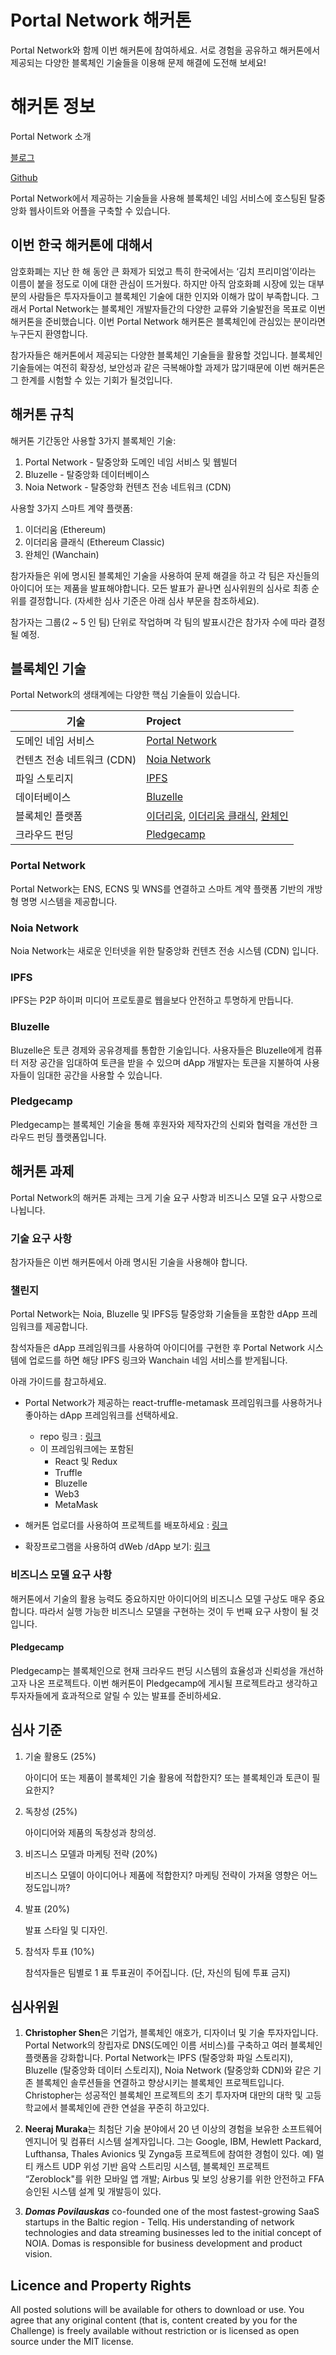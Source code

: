 
# Portal Network 해커톤

Portal Network와 함께 이번 해커톤에 참여하세요. 서로 경험을 공유하고 해커톤에서 제공되는 다양한 블록체인 기술들을 이용해 문제 해결에 도전해 보세요!

# 해커톤 정보
Portal Network 소개

[블로그](https://medium.com/portalnetworkofficial)

[Github](https://github.com/PortalNetwork)

Portal Network에서 제공하는 기술들을 사용해 블록체인 네임 서비스에 호스팅된 탈중앙화 웹사이트와 어플을 구축할 수 있습니다.

## 이번 한국 해커톤에 대해서
암호화폐는 지난 한 해 동안 큰 화제가 되었고 특히 한국에서는 ‘김치 프리미엄’이라는 이름이 붙을 정도로 이에 대한 관심이 뜨거웠다. 하지만 아직 암호화폐 시장에 있는 대부분의 사람들은 투자자들이고 블록체인 기술에 대한 인지와 이해가 많이 부족합니다. 그래서 Portal Network는 블록체인 개발자들간의 다양한 교류와 기술발전을 목표로 이번 해커톤을 준비했습니다. 이번 Portal Network 해커톤은 블록체인에 관심있는 분이라면 누구든지 환영합니다.

참가자들은 해커톤에서 제공되는 다양한 블록체인 기술들을 활용할 것입니다. 블록체인 기술들에는 여전히 확장성, 보안성과 같은 극복해야할 과제가 많기때문에 이번 해커톤은 그 한계를 시험할 수 있는 기회가 될것입니다.

## 해커톤 규칙
해커톤 기간동안 사용할 3가지 블록체인 기술:
1. Portal Network - 탈중앙화 도메인 네임 서비스 및 웹빌더
2. Bluzelle - 탈중앙화 데이터베이스
3. Noia Network - 탈중앙화 컨텐츠 전송 네트워크 (CDN)

사용할 3가지 스마트 계약 플랫폼:
1. 이더리움 (Ethereum)
2. 이더리움 클래식 (Ethereum Classic)
3. 완체인 (Wanchain)

참가자들은 위에 명시된 블록체인 기술을 사용하여 문제 해결을 하고 각 팀은 자신들의 아이디어 또는 제품을 발표해야합니다. 모든 발표가 끝나면 심사위원의 심사로 최종 순위를 결정합니다. (자세한 심사 기준은 아래 심사 부문을 참조하세요).

참가자는 그룹(2 ~ 5 인 팀) 단위로 작업하며 각 팀의 발표시간은 참가자 수에 따라 결정될 예정.

## 블록체인 기술
Portal Network의 생태계에는 다양한 핵심 기술들이 있습니다.

기술                      | Project
-------------------------|:-------------------------------------
도메인 네임 서비스           | [Portal Network](https://www.portal.network/)
컨텐츠 전송 네트워크 (CDN)    | [Noia Network](http://noia.network/)
파일 스토리지               | [IPFS](https://ipfs.io/)
데이터베이스                | [Bluzelle](https://bluzelle.com/)
블록체인 플랫폼              | [이더리움](https://ethereum.org/), [이더리움 클래식](https://ethereumclassic.org/), [완체인](https://wanchain.org/)
크라우드 펀딩               | [Pledgecamp](https://pledgecamp.com/)

### Portal Network
Portal Network는 ENS, ECNS 및 WNS를 연결하고 스마트 계약 플랫폼 기반의 개방형 명명 시스템을 제공합니다.

### Noia Network
Noia Network는 새로운 인터넷을 위한 탈중앙화 컨텐츠 전송 시스템 (CDN) 입니다.

### IPFS
IPFS는 P2P 하이퍼 미디어 프로토콜로 웹을보다 안전하고 투명하게 만듭니다.

### Bluzelle
Bluzelle은 토큰 경제와 공유경제를 통합한 기술입니다. 사용자들은 Bluzelle에게 컴퓨터 저장 공간을 임대하여 토큰을 받을 수 있으며 dApp 개발자는 토큰을 지불하여 사용자들이 임대한 공간을 사용할 수 있습니다.

### Pledgecamp
Pledgecamp는 블록체인 기술을 통해 후원자와 제작자간의 신뢰와 협력을 개선한 크라우드 펀딩 플랫폼입니다.

## 해커톤 과제
Portal Network의 해커톤 과제는 크게 기술 요구 사항과 비즈니스 모델 요구 사항으로 나뉩니다.

### 기술 요구 사항
참가자들은 이번 해커톤에서 아래 명시된 기술을 사용해야 합니다.

### 챌린지
Portal Network는 Noia, Bluzelle 및 IPFS등 탈중앙화 기술들을 포함한 dApp 프레임워크를 제공합니다.

참석자들은 dApp 프레임워크를 사용하여 아이디어를 구현한 후 Portal Network 시스템에 업로드를 하면 해당 IPFS 링크와 Wanchain 네임 서비스를 받게됩니다.

아래 가이드를 참고하세요.
- Portal Network가 제공하는 react-truffle-metamask 프레임워크를 사용하거나 좋아하는 dApp 프레임워크를 선택하세요.
    - repo 링크 : [링크](https://github.com/PortalNetwork/react-truffle-metamask)
    - 이 프레임워크에는 포함된 
        - React 및 Redux
        - Truffle
        - Bluzelle
        - Web3
        - MetaMask

- 해커톤 업로더를 사용하여 프로젝트를 배포하세요 : [링크](http://h2.portal.network)
- 확장프로그램을 사용하여 dWeb /dApp 보기: [링크](https://chrome.google.com/webstore/detail/portal-network/apcnffelpkinnpoapmokieojaffmcpmf?utm_source=chrome-ntp-icon)

### 비즈니스 모델 요구 사항
해커톤에서 기술의 활용 능력도 중요하지만 아이디어의 비즈니스 모델 구상도 매우 중요합니다. 따라서 실행 가능한 비즈니스 모델을 구현하는 것이 두 번째 요구 사항이 될 것입니다.

#### Pledgecamp
Pledgecamp는 블록체인으로 현재 크라우드 펀딩 시스템의 효율성과 신뢰성을 개선하고자 나온 프로젝트다. 이번 해커톤이 Pledgecamp에 게시될 프로젝트라고 생각하고 투자자들에게 효과적으로 알릴 수 있는 발표를 준비하세요.

## 심사 기준
1. 기술 활용도 (25%)

    아이디어 또는 제품이 블록체인 기술 활용에 적합한지? 또는 블록체인과 토큰이 필요한지?

2. 독창성 (25%)

    아이디어와 제품의 독창성과 창의성.

3. 비즈니스 모델과 마케팅 전략 (20%)

    비즈니스 모델이 아이디어나 제품에 적합한지? 마케팅 전략이 가져올 영향은 어느정도입니까?

4. 발표 (20%)

	발표 스타일 및 디자인.

5. 참석자 투표 (10%)

	참석자들은 팀별로 1 표 투표권이 주어집니다. (단, 자신의 팀에 투표 금지)

## 심사위원
1. **Christopher Shen**은 기업가, 블록체인 애호가, 디자이너 및 기술 투자자입니다. Portal Network의 창립자로 DNS(도메인 이름 서비스)를 구축하고 여러 블록체인 플랫폼을 강화합니다. Portal Network는 IPFS (탈중앙화 파일 스토리지), Bluzelle (탈중앙화 데이터 스토리지), Noia Network (탈중앙화 CDN)와 같은 기존 블록체인 솔루션들을 연결하고 향상시키는 블록체인 프로젝트입니다. Christopher는 성공적인 블록체인 프로젝트의 초기 투자자며 대만의 대학 및 고등학교에서 블록체인에 관한 연설을 꾸준히 하고있다.

2. **Neeraj Muraka**는 최첨단 기술 분야에서 20 년 이상의 경험을 보유한 소프트웨어 엔지니어 및 컴퓨터 시스템 설계자입니다. 그는 Google, IBM, Hewlett Packard, Lufthansa, Thales Avionics 및 Zynga등 프로젝트에 참여한 경험이 있다. 예) 멀티 캐스트 UDP 위성 기반 음악 스트리밍 시스템, 블록체인 프로젝트 “Zeroblock"를 위한 모바일 앱 개발; Airbus 및 보잉 상용기를 위한 안전하고 FFA 승인된 시스템 설계 및 개발등이 있다.

3. ***Domas Povilauskas*** co-founded one of the most fastest-growing SaaS startups in the Baltic region - Tellq. His understanding of network technologies and data streaming businesses led to the initial concept of NOIA. Domas is responsible for business development and product vision.

## Licence and Property Rights
All posted solutions will be available for others to download or use. You agree that any original content (that is, content created by you for the Challenge) is freely available without restriction or is licensed as open source under the MIT license.